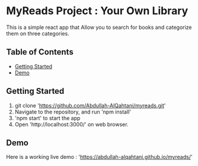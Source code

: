# MyReads Project : Your Own Library
This is a simple react app that Allow you to search for books and categorize them on three categories.

## Table of Contents

* [Getting Started](#Getting)
* [Demo](#Demo)



## Getting Started
1. git clone 'https://github.com/Abdullah-AlQahtani/myreads.git'
2. Navigate to the repository, and run 'npm install'
3. 'npm start' to start the app
4. Open 'http://localhost:3000/' on web browser.


## Demo

Here is a working live demo :  'https://abdullah-alqahtani.github.io/myreads/'
